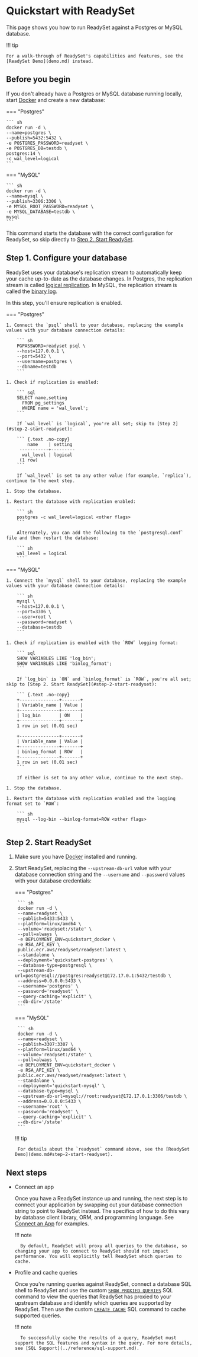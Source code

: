 # Quickstart with ReadySet

This page shows you how to run ReadySet against a Postgres or MySQL database.

!!! tip

    For a walk-through of ReadySet's capabilities and features, see the [ReadySet Demo](demo.md) instead.

## Before you begin

If you don't already have a Postgres or MySQL database running locally, start [Docker](https://docs.docker.com/engine/install/) and create a new database:

=== "Postgres"

    ``` sh
    docker run -d \
    --name=postgres \
    --publish=5432:5432 \
    -e POSTGRES_PASSWORD=readyset \
    -e POSTGRES_DB=testdb \
    postgres:14 \
    -c wal_level=logical
    ```

=== "MySQL"

    ``` sh
    docker run -d \
    --name=mysql \
    --publish=3306:3306 \
    -e MYSQL_ROOT_PASSWORD=readyset \
    -e MYSQL_DATABASE=testdb \
    mysql
    ```

This command starts the database with the correct configuration for ReadySet, so skip directly to [Step 2. Start ReadySet](#step-2-start-readyset).

## Step 1. Configure your database

ReadySet uses your database's replication stream to automatically keep your cache up-to-date as the database changes. In Postgres, the replication stream is called [logical replication](https://www.postgresql.org/docs/current/logical-replication.html). In MySQL, the replication stream is called the [binary log](https://dev.mysql.com/doc/refman/5.7/en/binary-log.html).

In this step, you'll ensure replication is enabled.

=== "Postgres"

    1. Connect the `psql` shell to your database, replacing the example values with your database connection details:

        ``` sh
        PGPASSWORD=readyset psql \
        --host=127.0.0.1 \
        --port=5432 \
        --username=postgres \
        --dbname=testdb
        ```

    1. Check if replication is enabled:

        ``` sql
        SELECT name,setting
          FROM pg_settings
          WHERE name = 'wal_level';
        ```

        If `wal_level` is `logical`, you're all set; skip to [Step 2](#step-2-start-readyset):

        ``` {.text .no-copy}
            name    | setting
         -----------+---------
          wal_level | logical
         (1 row)
        ```

        If `wal_level` is set to any other value (for example, `replica`), continue to the next step.

    1. Stop the database.

    1. Restart the database with replication enabled:

        ``` sh
        postgres -c wal_level=logical <other flags>
        ```

        Alternately, you can add the following to the `postgresql.conf` file and then restart the database:

        ``` sh
        wal_level = logical
        ```

=== "MySQL"

    1. Connect the `mysql` shell to your database, replacing the example values with your database connection details:

        ``` sh
        mysql \
        --host=127.0.0.1 \
        --port=3306 \
        --user=root \
        --password=readyset \
        --database=testdb
        ```

    1. Check if replication is enabled with the `ROW` logging format:

        ``` sql
        SHOW VARIABLES LIKE 'log_bin';
        SHOW VARIABLES LIKE 'binlog_format';
        ```

        If `log_bin` is `ON` and `binlog_format` is `ROW`, you're all set; skip to [Step 2. Start ReadySet](#step-2-start-readyset):

        ``` {.text .no-copy}
        +---------------+-------+
        | Variable_name | Value |
        +---------------+-------+
        | log_bin       | ON    |
        +---------------+-------+
        1 row in set (0.01 sec)

        +---------------+-------+
        | Variable_name | Value |
        +---------------+-------+
        | binlog_format | ROW   |
        +---------------+-------+
        1 row in set (0.01 sec)
        ```

        If either is set to any other value, continue to the next step.

    1. Stop the database.

    1. Restart the database with replication enabled and the logging format set to `ROW`:

        ``` sh
        mysql --log-bin --binlog-format=ROW <other flags>
        ```

## Step 2. Start ReadySet

1. Make sure you have [Docker](https://docs.docker.com/engine/install/) installed and running.

1. Start ReadySet, replacing the `--upstream-db-url` value with your database connection string and the `--username` and `--password` values with your database credentials:

    === "Postgres"

        ``` sh
        docker run -d \
        --name=readyset \
        --publish=5433:5433 \
        --platform=linux/amd64 \
        --volume='readyset:/state' \
        --pull=always \
        -e DEPLOYMENT_ENV=quickstart_docker \
        -e RSA_API_KEY \
        public.ecr.aws/readyset/readyset:latest \
        --standalone \
        --deployment='quickstart-postgres' \
        --database-type=postgresql \
        --upstream-db-url=postgresql://postgres:readyset@172.17.0.1:5432/testdb \
        --address=0.0.0.0:5433 \
        --username='postgres' \
        --password='readyset' \
        --query-caching='explicit' \
        --db-dir='/state'
        ```

    === "MySQL"

        ``` sh
        docker run -d \
        --name=readyset \
        --publish=3307:3307 \
        --platform=linux/amd64 \
        --volume='readyset:/state' \
        --pull=always \
        -e DEPLOYMENT_ENV=quickstart_docker \
        -e RSA_API_KEY \
        public.ecr.aws/readyset/readyset:latest \
        --standalone \
        --deployment='quickstart-mysql' \
        --database-type=mysql \
        --upstream-db-url=mysql://root:readyset@172.17.0.1:3306/testdb \
        --address=0.0.0.0:5433 \
        --username='root' \
        --password='readyset' \
        --query-caching='explicit' \
        --db-dir='/state'
        ```

    !!! tip

        For details about the `readyset` command above, see the [ReadySet Demo](demo.md#step-2-start-readyset).

## Next steps

- Connect an app

    Once you have a ReadySet instance up and running, the next step is to connect your application by swapping out your database connection string to point to ReadySet instead. The specifics of how to do this vary by database client library, ORM, and programming language. See [Connect an App](connect-an-app.md) for examples.

    !!! note

        By default, ReadySet will proxy all queries to the database, so changing your app to connect to ReadySet should not impact performance. You will explicitly tell ReadySet which queries to cache.   

- Profile and cache queries

    Once you're running queries against ReadySet, connect a database SQL shell to ReadySet and use the custom [`SHOW PROXIED QUERIES`](cache-queries.md#identify-queries-to-cache) SQL command to view the queries that ReadySet has proxied to your upstream database and identify which queries are supported by ReadySet. Then use the custom [`CREATE CACHE`](cache-queries.md#cache-queries_1) SQL command to cache supported queries.

    !!! note

        To successfully cache the results of a query, ReadySet must support the SQL features and syntax in the query. For more details, see [SQL Support](../reference/sql-support.md).
